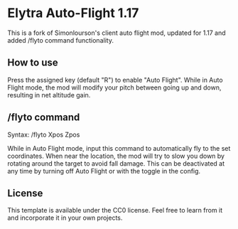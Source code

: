 # Elytra Auto-Flight 1.17

This is a fork of Simonlourson's client auto flight mod, updated for 1.17 and added /flyto command functionality.

## How to use

Press the assigned key (default "R") to enable "Auto Flight". While in Auto Flight mode, the mod will modify your pitch between going up and down, resulting in net altitude gain.

## /flyto command
Syntax: /flyto Xpos Zpos

While in Auto Flight mode, input this command to automatically fly to the set coordinates. When near the location, the mod will try to slow you down by rotating around the target to avoid fall damage. This can be deactivated at any time by turning off Auto Flight or with the toggle in the config.

## License

This template is available under the CC0 license. Feel free to learn from it and incorporate it in your own projects.
